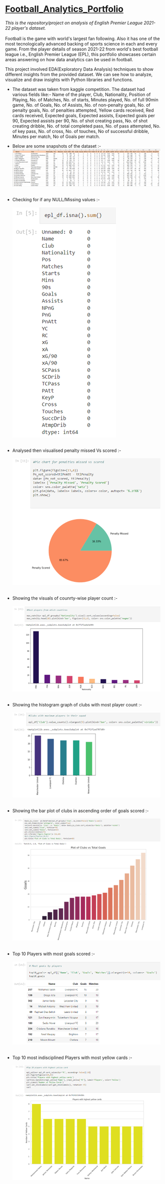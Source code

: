 # [Football_Analytics_Portfolio](https://github.com/Vibhor2256/Football-Analytics)

*This is the repository/project on analysis of English Premier League 2021-22 player's dataset.*<br><br>
Football is the game with world's largest fan following. Also it has one of the most tecnologically advanced backing of sports science in each and every game. 
From the player details of season 2021-22 from world's best football league i.e., English Premier League (EPL), this portfolio showcases certain areas answering on 
how data analytics can be used in football.<br>

This project involved EDA(Exploratory Data Analysis) techniques to show different insights from the provided dataset. We can see how to analyze, visualize and draw 
insights with Python libraries and functions.


* The dataset was taken from kaggle competition. The dataset had various fields like:- Name of the player, Club, Nationality, Position of Playing, No. of Matches, No. of
starts, Minutes played, No. of full 90min game, No. of Goals, No. of Assists, No. of non-penalty goals, No. of penalty goals, No. of penalties attempted, Yellow cards
received, Red cards received, Expected goals, Expected assists, Expected goals per 90, Expected assists per 90, No. of shot creating pass, No. of shot creating dribble,
No. of total completed pass, No. of pass attempted, No. of key pass, No. of cross, No. of touches, No of successful dribble, Minutes per match, No of Goals per match.

* Below are some snapshots of the dataset :-<br> ![](images/Screenshot_20230221_185205.png)<br><br>
* Checking for if any NULL/Missing values :-<br><br> ![](images/Screenshot_20230221_185621.png)<br><br>
* Analysed then visualised penalty missed Vs scored :-<br><br> ![](images/Screenshot_20230221_185840.png)<br><br>
* Showing the visuals of counrty-wise player count :-<br><br> ![](images/Screenshot_20230221_190242.png)<br><br>
* Showing the histogram graph of clubs with most player count :-<br><br> ![](images/Screenshot_20230221_190527.png)<br><br>
* Showing the bar plot of clubs in ascending order of goals scored :-<br><br> ![](images/Screenshot_20230221_190938.png)<br><br>
* Top 10 Players with most goals scored :-<br><br> ![](images/Screenshot_20230221_191233.png)<br><br>
* Top 10 most indisciplined Players with most yellow cards :-<br><br> ![](images/Screenshot_20230221_191453.png)



